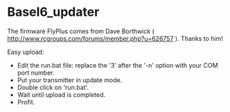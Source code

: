 # BaseI6_updater

The firmware FlyPlus comes from Dave Borthwick ( http://www.rcgroups.com/forums/member.php?u=626757 ). Thanks to him!

Easy upload:
* Edit the run.bat file: replace the '3' after the '-n' option with your COM port number.
* Put your transmitter in update mode.
* Double click on 'run.bat'.
* Wait until upload is completed.
* Profit.
